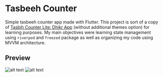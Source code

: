 # Tasbeeh Counter

Simple tasbeeh counter app made with Flutter. This project is sort of a copy of [Tasbih Counter Lite: Dhikr App](https://play.google.com/store/apps/details?id=com.sevapp.tasbih_counter_lite_zikir&hl=en&gl=US) (without additional themes option) for learning purposes. My main objectives were learning state management using `riverpod` and `freezed` package as well as organizing my code using MVVM architecture.

## Preview

![alt text](https://github.com/n4ff4h/tasbeeh_counter/blob/main/tasbeeh_counter_light.jpeg?raw=true)
![alt text](https://github.com/n4ff4h/tasbeeh_counter/blob/main/tasbeeh_counter_dark.jpeg?raw=true)
